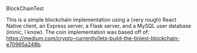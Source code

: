 BlockChainTest

This is a simple blockchain implementation using a (very rough) React Native client, an Express server, a Flask server, and a MySQL user database (ironic, I know). The coin implementation was based off of: https://medium.com/crypto-currently/lets-build-the-tiniest-blockchain-e70965a248b.
